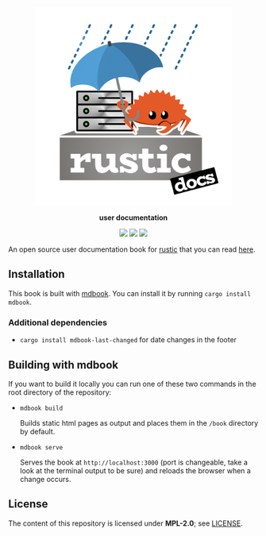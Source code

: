 <p align="center">
<img src="https://raw.githubusercontent.com/rustic-rs/assets/main/logos/readme_header_docs.png" height="400" />
</p>
<p align="center">
<b>user documentation</b>
</p>

<p align="center">
<a href="https://crates.io/crates/rustic-rs"><img src="https://img.shields.io/crates/v/rustic-rs.svg" /></a>
<a href="https://raw.githubusercontent.com/rustic-rs/rustic/main/"><img src="https://img.shields.io/badge/license-Apache2.0/MIT-blue.svg" /></a>
<a href="https://crates.io/crates/rustic-rs"><img src="https://img.shields.io/crates/d/rustic-rs.svg" /></a>
<p>

An open source user documentation book for
[rustic](https://github.com/rustic-rs/rustic) that you can read
[here](https://rustic.cli.rs/docs).

## Installation

This book is built with [mdbook](https://rust-lang.github.io/mdBook/). You can
install it by running `cargo install mdbook`.

### Additional dependencies

- `cargo install mdbook-last-changed` for date changes in the footer

## Building with mdbook

If you want to build it locally you can run one of these two commands in the
root directory of the repository:

- `mdbook build`

  Builds static html pages as output and places them in the `/book` directory by
  default.

- `mdbook serve`

  Serves the book at `http://localhost:3000` (port is changeable, take a look at
  the terminal output to be sure) and reloads the browser when a change occurs.

## License

The content of this repository is licensed under **MPL-2.0**; see
[LICENSE](./LICENSE).

